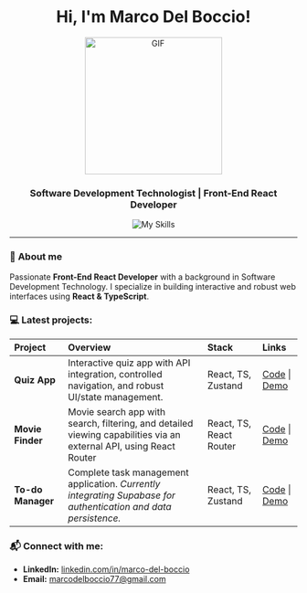 
<div align="center">
  
<h1>Hi, I'm Marco Del Boccio! </h1>   

<a  target="_blank">
<img width="240" alt="GIF"  src="https://media4.giphy.com/media/v1.Y2lkPTc5MGI3NjExNTMxdXBpaGM3cHZvZHhkcWI0OW1ldTM2YzN1aWZiaXhuc2Z5YWRkMiZlcD12MV9pbnRlcm5hbF9naWZfYnlfaWQmY3Q9cw/anoRXKaMBbmhi/giphy.gif"
</a>

<h3>Software Development Technologist | Front-End React Developer </h3>

  ![My Skills](https://go-skill-icons.vercel.app/api/icons?i=react,js,ts,zustand,html,css,scss,vite,supabase,git)

</div>

---

### 🦈 **About me**

Passionate **Front-End React Developer** with a background in Software Development Technology. I specialize in building interactive and robust web interfaces using **React & TypeScript**.

### 💻 **Latest projects:**

| Project              | Overview | Stack | Links                                                                                                                                                                                                                                                                                                                                                               |
| :---------------------- | :----------------------------------------------------------------------------------------------------------------------------------------------------------------------------------------------------------------------------------------------------------------------------------------------------------------------------------------------------------------- | :-------------------------------------------- | :---------------------------------------------------------------------------------------------------------------------------------------------------------------------------------------------------------------------------------------------------------------------------------------------------------------------------------------------------- |
| **Quiz App** | Interactive quiz app with API integration, controlled navigation, and robust UI/state management. | React, TS, Zustand | [Code](https://github.com/codentide/ts-react-app-quiz) \| [Demo](https://ts-react-app-quiz.netlify.app/) |
| **Movie Finder** | Movie search app with search, filtering, and detailed viewing capabilities via an external API, using React Router | React, TS, React Router | [Code](https://github.com/codentide/ts-react-movie-finder) \| [Demo](https://ts-react-movie-finder.netlify.app/) |
| **To-do Manager** | Complete task management application. *Currently integrating Supabase for authentication and data persistence.* | React, TS, Zustand | [Code](https://github.com/codentide/ts-react-todo-manager) \| [Demo](https://ts-react-todo-manager.netlify.app/)  |

### 📬 **Connect with me:**

* **LinkedIn:** [linkedin.com/in/marco-del-boccio](https://www.linkedin.com/in/marco-del-boccio/)
* **Email:** marcodelboccio77@gmail.com


